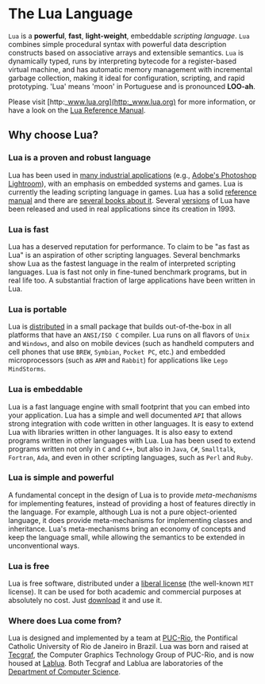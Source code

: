 # The Lua Language #

`Lua` is a __powerful__, __fast__, __light-weight__, embeddable _scripting language_.
`Lua` combines simple procedural syntax with powerful data description
constructs based on associative arrays and extensible semantics. `Lua` is
dynamically typed, runs by interpreting bytecode for a register-based
virtual machine, and has automatic memory management with incremental
garbage collection, making it ideal for configuration, scripting, and rapid
prototyping. 'Lua' means 'moon' in Portuguese and is pronounced __LOO-ah__. 

Please visit [http:_www.lua.org](http:_www.lua.org) for more
information, or have a look on the [Lua Reference Manual](LuaManual).

## Why choose Lua? ##

### Lua is a proven and robust language ###

 Lua has been used in
[many industrial applications](http://www.lua.org/uses.html) (e.g.,
[Adobe's Photoshop Lightroom](http://since1968.com/article/190/mark-hamburg-interview-adobe-photoshop-lightroom-part-2-of-2)),
with an emphasis on embedded systems and games. Lua
is currently the leading scripting language in games. Lua has a solid
[reference manual](LuaManual) and there are
[several books about it](http://www.lua.org/docs.html#books). Several
[versions](http://www.lua.org/versions.html) of Lua have been released
and used in real applications since its creation in 1993.

### Lua is fast ###

Lua has a deserved reputation for performance. To
claim to be "as fast as Lua" is an aspiration of other scripting
languages. Several benchmarks show Lua as the fastest language in the realm
of interpreted scripting languages. Lua is fast not only in fine-tuned
benchmark programs, but in real life too. A substantial fraction of large
applications have been written in Lua.

### Lua is portable ###

Lua is [distributed](http://www.lua.org/download.html) in a small
package that builds out-of-the-box in all platforms that have an `ANSI/ISO C`
compiler. Lua runs on all flavors of `Unix` and `Windows`, and also on mobile
devices (such as handheld computers and cell phones that use `BREW`, `Symbian`,
`Pocket PC`, etc.) and embedded microprocessors (such as `ARM` and `Rabbit`) for
applications like `Lego MindStorms`.

### Lua is embeddable ###

Lua is a fast language engine with small footprint that you can embed into
your application. Lua has a simple and well documented `API` that allows
strong integration with code written in other languages. It is easy to
extend Lua with libraries written in other languages. It is also easy to
extend programs written in other languages with Lua. Lua has been used to
extend programs written not only in `C` and `C++`, but also in `Java`, `C#`,
`Smalltalk`, `Fortran`, `Ada`, and even in other scripting languages,
such as
`Perl` and `Ruby`.

### Lua is simple and powerful ###

A fundamental concept in the design of Lua is to provide _meta-mechanisms_
for implementing features, instead of providing a host of features directly
in the language. For example, although Lua is not a pure object-oriented
language, it does provide meta-mechanisms for implementing classes and
inheritance. Lua's meta-mechanisms bring an economy of concepts and keep
the language small, while allowing the semantics to be extended in
unconventional ways.

### Lua is free ###

Lua is free software, distributed under a
[liberal license](http://www.lua.org/license.html) (the well-known `MIT`
license). It can be used for both academic and commercial purposes at
absolutely no cost. Just [download](http://www.lua.org/download.html) it and use it.

### Where does Lua come from? ###

Lua is designed and implemented by a team at
[PUC-Rio](http://www.puc-rio.br/), the Pontifical Catholic University of
Rio de Janeiro in Brazil. Lua was born and raised at
[Tecgraf](http://www.tecgraf.puc-rio.br/), the Computer Graphics
Technology Group of PUC-Rio, and is now housed at
[Lablua](http://www.lua.inf.puc-rio.br/). Both Tecgraf and Lablua are
laboratories of the [Department of Computer Science](http://www.inf.puc-rio.br/).

